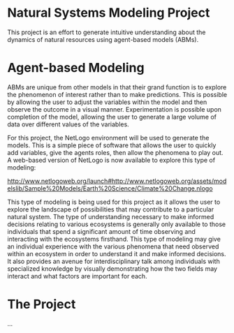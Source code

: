 # Natural Systems Modeling Project

This project is an effort to generate intuitive understanding about the dynamics of natural resources using agent-based models (ABMs). 

# Agent-based Modeling

ABMs are unique from other models in that their grand function is to explore the phenomenon of interest rather than to make predictions.  This is possible by allowing the user to adjust the variables within the model and then observe the outcome in a visual manner.  Experimentation is possible upon completion of the model, allowing the user to generate a large volume of data over different values of the variables.

For this project, the NetLogo environment will be used to generate the models.  This is a simple piece of software that allows the user to quickly add variables, give the agents roles, then allow the phenomena to play out.  A web-based version of NetLogo is now available to explore this type of modeling:  

http://www.netlogoweb.org/launch#http://www.netlogoweb.org/assets/modelslib/Sample%20Models/Earth%20Science/Climate%20Change.nlogo

This type of modeling is being used for this project as it allows the user to explore the landscape of possibilities that may contribute to a particular natural system.  The type of understanding necessary to make informed decisions relating to various ecosystems is generally only available to those individuals that spend a significant amount of time observing and interacting with the ecosystems firsthand.  This type of modeling may give an individual experience with the various phenomena that need observed within an ecosystem in order to understand it and make informed decisions.  It also provides an avenue for interdisciplinary talk among individuals with specialized knowledge by visually demonstrating how the two fields may interact and what factors are important for each.

# The Project

...
